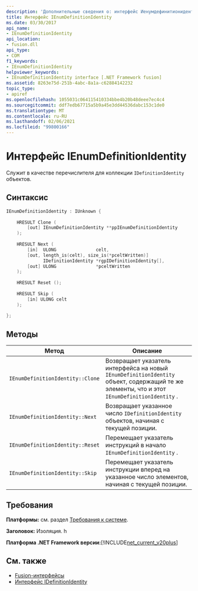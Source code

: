 ```yaml
---
description: 'Дополнительные сведения о: интерфейс Иенумдефинитионидентити'
title: Интерфейс IEnumDefinitionIdentity
ms.date: 03/30/2017
api_name:
- IEnumDefinitionIdentity
api_location:
- fusion.dll
api_type:
- COM
f1_keywords:
- IEnumDefinitionIdentity
helpviewer_keywords:
- IEnumDefinitionIdentity interface [.NET Framework fusion]
ms.assetid: 8263e75d-251b-4abc-8a1a-c62884142232
topic_type:
- apiref
ms.openlocfilehash: 1055031c064115410334bbe4b20b48deee7ec4c4
ms.sourcegitcommit: ddf7edb67715a5b9a45e3dd44536dabc153c1de0
ms.translationtype: MT
ms.contentlocale: ru-RU
ms.lasthandoff: 02/06/2021
ms.locfileid: "99800166"
---
```

# <a name="ienumdefinitionidentity-interface"></a>Интерфейс IEnumDefinitionIdentity

Служит в качестве перечислителя для коллекции `IDefinitionIdentity` объектов.  
  
## <a name="syntax"></a>Синтаксис  
  
```cpp  
IEnumDefinitionIdentity : IUnknown {  
  
    HRESULT Clone (  
        [out] IEnumDefinitionIdentity **ppIEnumDefinitionIdentity  
    );  
  
    HRESULT Next (  
        [in]  ULONG               celt,  
        [out, length_is(celt), size_is(*pceltWritten)]  
              IDefinitionIdentity *rgpIDefinitionIdentity[],  
        [out] ULONG               *pceltWritten  
    );  
  
    HRESULT Reset ();  
  
    HRESULT Skip (  
        [in] ULONG celt  
    );  
  
};  
```  
  
## <a name="methods"></a>Методы  
  
|Метод|Описание|  
|------------|-----------------|  
|`IEnumDefinitionIdentity::Clone`|Возвращает указатель интерфейса на новый `IEnumDefinitionIdentity` объект, содержащий те же элементы, что и этот `IEnumDefinitionIdentity` .|  
|`IEnumDefinitionIdentity::Next`|Возвращает указанное число `IDefinitionIdentity` объектов, начиная с текущей позиции.|  
|`IEnumDefinitionIdentity::Reset`|Перемещает указатель инструкций в начало `IEnumDefinitionIdentity` .|  
|`IEnumDefinitionIdentity::Skip`|Перемещает указатель инструкции вперед на указанное число элементов, начиная с текущей позиции.|  
  
## <a name="requirements"></a>Требования  

 **Платформы:** см. раздел [Требования к системе](../../get-started/system-requirements.md).  
  
 **Заголовок:** Изоляция. h  
  
 **Платформа .NET Framework версии:**[!INCLUDE[net_current_v20plus](../../../../includes/net-current-v20plus-md.md)]  
  
## <a name="see-also"></a>См. также

- [Fusion-интерфейсы](fusion-interfaces.md)
- [Интерфейс IDefinitionIdentity](idefinitionidentity-interface.md)
